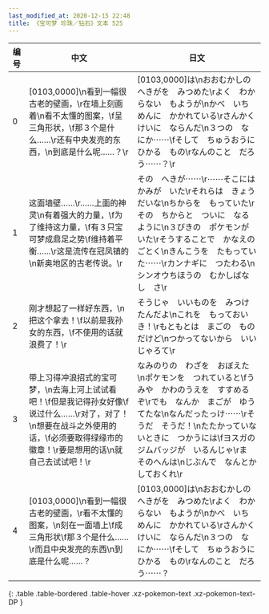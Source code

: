 ```yaml
---
last_modified_at: 2020-12-15 22:48
title: 《宝可梦 珍珠／钻石》文本 525
---
```

| 编号 | 中文 | 日文 |
| ---- | ---- | ---- |
| 0 | [0103,0000]\n看到一幅很古老的壁画，\r在墙上刻画着\n看不太懂的图案，\f呈三角形状，\f那３个是什么……\r还有中央发亮的东西，\n到底是什么呢……？\r | [0103,0000]は\nおおむかしの　へきがを　みつめた\rよく　わからない　もようが\nかべ　いちめんに　かかれている\rさんかくけいに　ならんだ\n３つの　なにか⋯⋯\fそして　ちゅうおうに　ひかる　もの\rなんのこと　だろう⋯⋯？\r |
| 1 | 这面墙壁……\r……上面的神灵\n有着强大的力量，\f为了维持这力量，\f有３只宝可梦成鼎足之势\f维持着平衡……\r这是流传在冠凤镇的\n新奥地区的古老传说。\r | その　へきが⋯⋯\r⋯⋯そこには　かみが　いた\rそれらは　きょうだいな\nちからを　もっていた\rその　ちからと　ついに　なるように\n３びきの　ポケモンが　いた\rそうすることで　かなえのごとく\nきんこうを　たもっていた⋯⋯\rカンナギに　つたわる\nシンオウちほうの　むかしばなし　さ\r |
| 2 | 刚才想起了一样好东西，\n把这个拿去！\f以前是我孙女的东西，\f不使用的话就浪费了！\r | そうじゃ　いいものを　みつけたんだよ\nこれを　もっておいき！\rもともとは　まごの　ものだけど\nつかってないから　いいじゃろて\r |
| 3 | 带上习得冲浪招式的宝可梦，\n去海上河上试试看吧！\f但是我记得孙女好像\f说过什么……\r对了，对了！\n想要在战斗之外使用的话，\f必须要取得绿缘市的徽章！\r要是想用的话\n就自己去试试吧！\r | なみのりの　わざを　おぼえた\nポケモンを　つれていると\fうみや　かわのうえを　すすめるぞ\rでも　なんか　まごが　ゆうてたな\nなんだったっけ⋯⋯\rそうだ　そうだ！\nたたかっていないときに　つかうには\fヨスガの　ジムバッジが　いるんじゃ\rま　そのへんは\nじぶんで　なんとか　しておくれ\r |
| 4 | [0103,0000]\n看到一幅很古老的壁画，\r看不太懂的图案，\n刻在一面墙上\f成三角形状\f那３个是什么……\r而且中央发亮的东西\n到底是什么呢……？ | [0103,0000]は\nおおむかしの　へきがを　みつめた\rよく　わからない　もようが\nかべ　いちめんに　かかれている\rさんかくけいに　ならんだ\n３つの　なにか⋯⋯\fそして　ちゅうおうに　ひかる　もの\rなんのこと　だろう⋯⋯？ |
{: .table .table-bordered .table-hover .xz-pokemon-text .xz-pokemon-text-DP }